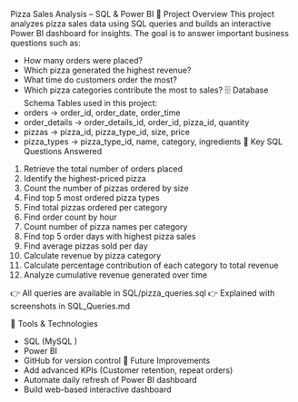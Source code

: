 Pizza Sales Analysis – SQL & Power BI
📌 Project Overview
This project analyzes pizza sales data using SQL queries and builds an interactive Power BI dashboard for insights. The goal is to answer important business questions such as:
- How many orders were placed?
- Which pizza generated the highest revenue?
- What time do customers order the most?
- Which pizza categories contribute the most to sales?
🗄️ Database Schema
Tables used in this project:
- orders → order_id, order_date, order_time
- order_details → order_details_id, order_id, pizza_id, quantity
- pizzas → pizza_id, pizza_type_id, size, price
- pizza_types → pizza_type_id, name, category, ingredients
🔑 Key SQL Questions Answered
1. Retrieve the total number of orders placed
2. Identify the highest-priced pizza
3. Count the number of pizzas ordered by size
4. Find top 5 most ordered pizza types
5. Find total pizzas ordered per category
6. Find order count by hour
7. Count number of pizza names per category
8. Find top 5 order days with highest pizza sales
9. Find average pizzas sold per day
10. Calculate revenue by pizza category
11. Calculate percentage contribution of each category to total revenue
12. Analyze cumulative revenue generated over time

👉 All queries are available in SQL/pizza_queries.sql
👉 Explained with screenshots in SQL_Queries.md


📌 Tools & Technologies
- SQL (MySQL )
- Power BI
- GitHub for version control
📢 Future Improvements
- Add advanced KPIs (Customer retention, repeat orders)
- Automate daily refresh of Power BI dashboard
- Build web-based interactive dashboard
